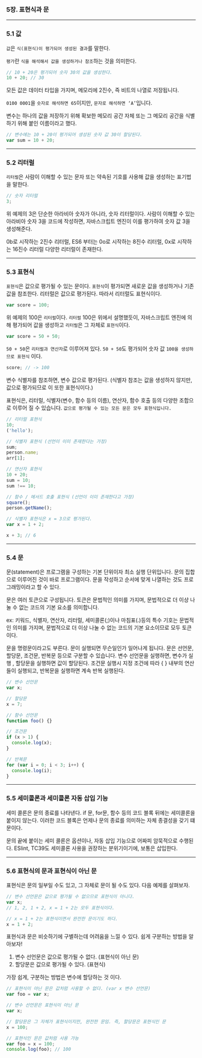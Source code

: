 ### 5장. 표현식과 문

---

### 5.1 값

`값`은 `식(표현식)이 평가되어 생성된 결과`를 말한다.

`평가`란 `식을 해석해서 값을 생성하거나 참조`하는 것을 의미한다.

```jsx
// 10 + 20은 평가되어 숫자 30의 값을 생성한다.
10 + 20; // 30
```

모든 값은 데이터 타입을 가지며, 메모리에 2진수, 즉 비트의 나열로 저장됩니다.

`0100 0001`을 `숫자로 해석하면 65`이지만, `문자로 해석하면 ‘A’`입니다.

변수는 하나의 값을 저장하기 위해 확보한 메모리 공간 자체 또는 그 메모리 공간을 식별하기 위해 붙인 이름이라고 했다.

```jsx
// 변수에는 10 + 20이 평가되어 생성된 숫자 값 30이 할당된다.
var sum = 10 + 20;
```

---

### 5.2 리터럴

`리터럴`은 사람이 이해할 수 있는 문자 또는 약속된 기호를 사용해 값을 생성하는 표기법을 말한다.

```jsx
// 숫자 리터럴
3;
```

위 예제의 3은 단순한 아라비아 숫자가 아니라, 숫자 리터럴이다. 사람이 이해할 수 있는 아라비아 숫자 3을 코드에 작성하면, 자바스크립트 엔진이 이를 평가하여 숫자 값 3을 생성해준다.

0b로 시작하는 2진수 리터럴, ES6 부터는 0o로 시작하는 8진수 리터럴, 0x로 시작하는 16진수 리터럴 다양한 리터럴이 존재한다.

---

### 5.3 표현식

`표현식`은 값으로 평가될 수 있는 문이다. `표현식`이 평가되면 새로운 값을 생성하거나 기존값을 참조한다. 리터럴은 값으로 평가된다. 따라서 리터럴도 표현식이다.

```jsx
var score = 100;
```

위 예제의 100은 `리터럴`이다. `리터럴` 100은 위에서 설명했듯이, 자바스크립트 엔진에 의해 평가되어 값을 생성하고 `리터럴`은 그 자체로 `표현식`이다.

```jsx
var score = 50 + 50;
```

`50 + 50`은 `리터럴과 연산자`로 이루어져 있다. `50 + 50`도 평가되어 숫자 값 `100을 생성하므로 표현식` 이다.

```jsx
score; // -> 100
```

변수 식별자를 참조하면, 변수 값으로 평가된다. (식별자 참조는 값을 생성하지 않지만, 값으로 평가되므로 이 또한 표현식이다.)

표현식은, 리터럴, 식별자(변수, 함수 등의 이름), 연산자, 함수 호출 등의 다양한 조합으로 이루어 질 수 있습니다. `값으로 평가될 수 있는 모든 문은 모두 표현식입니다.`

```jsx
// 리터럴 표현식
10;
('hello');

// 식별자 표현식 (선언이 이미 존재한다는 가정)
sum;
person.name;
arr[1];

// 연산자 표현식
10 + 20;
sum = 10;
sum !== 10;

// 함수 / 메서드 호출 표현식 (선언이 이미 존재한다고 가정)
square();
person.getName();

// 식별자 표현식은 x = 3으로 평가된다.
var x = 1 + 2;

x + 3; // 6
```

---

### 5.4 문

문(statement)은 프로그램을 구성하는 기본 단위이자 최소 실행 단위입니다. 문의 집합으로 이루어진 것이 바로 프로그램이다. 문을 작성하고 순서에 맞게 나열하는 것도 프로그래밍이라고 할 수 있다.

문은 여러 토큰으로 구성됩니다. 토큰은 문법적인 의미를 가지며, 문법적으로 더 이상 나눌 수 없는 코드의 기본 요소를 의미합니다.

ex: 키워드, 식별자, 연산자, 리터럴, 세미콜론(;)이나 마침표(.)등의 특수 기호는 문법적인 의미를 가지며, 문법적으로 더 이상 나눌 수 없는 코드의 기본 요소이므로 모두 토큰이다.

문을 명령문이라고도 부른다. 문이 실행되면 무슨일인가 일어나게 됩니다. 문은 선언문, 할당문, 조건문, 반복문 등으로 구분할 수 있습니다. 변수 선언문을 실행하면, 변수가 실행 , 할당문을 실행하면 값이 할당된다. 조건문 실행시 지정 조건에 따라 { } 내부의 연산들이 실행되고, 반복문을 실행하면 계속 반복 실행된다.

```jsx
// 변수 선언문
var x;

// 할당문
x = 7;

// 함수 선언문
function foo() {}

// 조건문
if (x > 1) {
  console.log(x);
}

// 반복문
for (var i = 0; i < 3; i++) {
  console.log(i);
}
```

---

### 5.5 세미콜론과 세미콜론 자동 삽입 기능

세미 콜론은 문의 종료를 나타낸다. if 문, for문, 함수 등의 코드 블록 뒤에는 세미콜론을 붙이지 않는다. 이러한 코드 블록은 언제나 문의 종료를 의미하는 자체 종결성을 갖기 떄문이다.

문의 끝에 붙이는 세미 콜론은 옵션이나, 자동 삽입 기능으로 어짜피 암묵적으로 수행된다. ESlint, TC39도 세미콜론 사용을 권장하는 분위기이기에, 보통은 삽입한다.

---

### 5.6 표현식의 문과 표현식이 아닌 문

표현식은 문의 일부일 수도 있고, 그 자체로 문이 될 수도 있다. 다음 예제를 살펴보자.

```jsx
// 변수 선언문은 값으로 평가될 수 없으므로 표현식이 아니다.
var x;
// 1, 2, 1 + 2, x = 1 + 2는 모두 표현식이다.

// x = 1 + 2는 표현식이면서 완전한 문이기도 하다.
x = 1 + 2;
```

표현식과 문은 비슷하기에 구별하는데 어려움을 느낄 수 있다. 쉽게 구분하는 방법을 알아보자!

1. 변수 선언문은 값으로 평가될 수 없다. (표현식이 아닌 문)
2. 할당문은 값으로 평가될 수 있다. (표현식)

가장 쉽게, 구분하는 방법은 변수에 할당하는 것 이다.

```jsx
// 표현식이 아닌 문은 값처럼 사용할 수 없다. (var x 변수 선언문)
var foo = var x;

// 변수 선언문은 표현식이 아닌 문
var x;

// 할당문은 그 자체가 표현식이지만, 완전한 문임. 즉, 할당문은 표현식인 문
x = 100;

// 표현식인 문은 값처럼 사용 가능
var foo = x = 100;
console.log(foo); // 100
```
